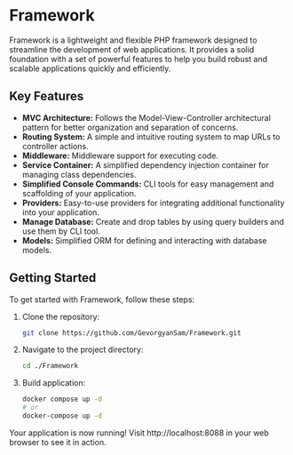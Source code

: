 # Framework

Framework is a lightweight and flexible PHP framework designed to streamline the development of web applications. It provides a solid foundation with a set of powerful features to help you build robust and scalable applications quickly and efficiently.

## Key Features

- **MVC Architecture:** Follows the Model-View-Controller architectural pattern for better organization and separation of concerns.
- **Routing System:** A simple and intuitive routing system to map URLs to controller actions.
- **Middleware:** Middleware support for executing code.
- **Service Container:** A simplified dependency injection container for managing class dependencies.
- **Simplified Console Commands:** CLI tools for easy management and scaffolding of your application.
- **Providers:** Easy-to-use providers for integrating additional functionality into your application.
- **Manage Database:** Create and drop tables by using query builders and use them by CLI tool.
- **Models:** Simplified ORM for defining and interacting with database models.

## Getting Started

To get started with Framework, follow these steps:

1. Clone the repository:
   ```bash
   git clone https://github.com/GevorgyanSam/Framework.git

2. Navigate to the project directory:
   ```bash
   cd ./Framework
   
3. Build application:
   ```bash
   docker compose up -d
   # or
   docker-compose up -d

Your application is now running! Visit http://localhost:8088 in your web browser to see it in action.
